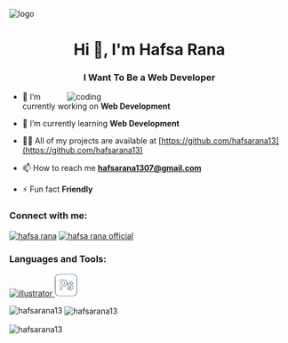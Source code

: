 ![logo](https://github.com/hafsarana13/README/blob/main/banner.png.webp)



<h1 align="center">Hi 👋, I'm Hafsa Rana</h1>
<h3 align="center">I Want To Be a Web Developer</h3>
<img align="right"alt="coding"width="400"src="![image](https://github.com/hafsarana13/README/assets/161238737/405fe1b2-48ce-41ea-920d-8faea38ddccd)
">


- 🔭 I’m currently working on **Web Development**

- 🌱 I’m currently learning **Web Development**

- 👨‍💻 All of my projects are available at [https://github.com/hafsarana13](https://github.com/hafsarana13)

- 📫 How to reach me **hafsarana1307@gmail.com**

- ⚡ Fun fact **Friendly**

<h3 align="left">Connect with me:</h3>
<p align="left">
<a href="https://fb.com/hafsa rana" target="blank"><img align="center" src="https://raw.githubusercontent.com/rahuldkjain/github-profile-readme-generator/master/src/images/icons/Social/facebook.svg" alt="hafsa rana" height="30" width="40" /></a>
<a href="https://www.youtube.com/c/hafsa rana official" target="blank"><img align="center" src="https://raw.githubusercontent.com/rahuldkjain/github-profile-readme-generator/master/src/images/icons/Social/youtube.svg" alt="hafsa rana official" height="30" width="40" /></a>
</p>

<h3 align="left">Languages and Tools:</h3>
<p align="left"> <a href="https://www.adobe.com/in/products/illustrator.html" target="_blank" rel="noreferrer"> <img src="https://www.vectorlogo.zone/logos/adobe_illustrator/adobe_illustrator-icon.svg" alt="illustrator" width="40" height="40"/> </a> <a href="https://www.photoshop.com/en" target="_blank" rel="noreferrer"> <img src="https://raw.githubusercontent.com/devicons/devicon/master/icons/photoshop/photoshop-line.svg" alt="photoshop" width="40" height="40"/> </a> </p>

<p><img align="left" src="https://github-readme-stats.vercel.app/api/top-langs?username=hafsarana13&show_icons=true&locale=en&layout=compact" alt="hafsarana13" /></p>

<p>&nbsp;<img align="center" src="https://github-readme-stats.vercel.app/api?username=hafsarana13&show_icons=true&locale=en" alt="hafsarana13" /></p>

<p><img align="center" src="https://github-readme-streak-stats.herokuapp.com/?user=hafsarana13&" alt="hafsarana13" /></p>
